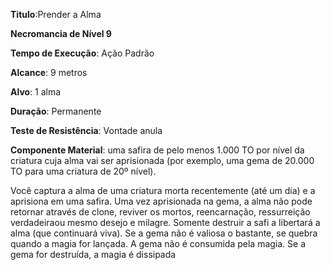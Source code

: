 **Titulo**:Prender a Alma

**Necromancia de Nível 9**

**Tempo de Execução**: Ação Padrão

**Alcance**: 9 metros

**Alvo**: 1 alma

**Duração**: Permanente

**Teste de Resistência**: Vontade anula

**Componente Material**: uma safira  de pelo menos 1.000 TO por nível da criatura  cuja alma vai ser aprisionada (por exemplo, uma gema de 20.000 TO para uma criatura de 20º nível). 

Você captura a alma de uma criatura morta recentemente (até um dia) e a aprisiona em uma safira. Uma vez aprisionada  na gema, a alma não pode retornar através de clone,  reviver os mortos,  reencarnação, ressurreição verdadeiraou mesmo desejo e milagre. Somente destruir a safi a libertará a alma (que continuará viva).
Se a gema não é valiosa o bastante, se quebra quando a magia for lançada. A gema não é consumida pela magia. Se a gema for destruída, a magia é dissipada
